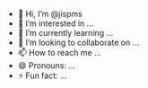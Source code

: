 - 👋 Hi, I’m @jispms
- 👀 I’m interested in ...
- 🌱 I’m currently learning ...
- 💞️ I’m looking to collaborate on ...
- 📫 How to reach me ...
- 😄 Pronouns: ...
- ⚡ Fun fact: ...

<!---
jispms/jispms is a ✨ special ✨ repository because its `README.md` (this file) appears on your GitHub profile.
You can click the Preview link to take a look at your changes.
--->

